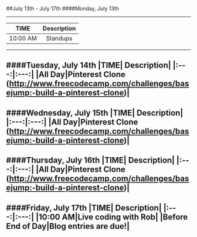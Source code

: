 ##July 13th - July 17th
####Monday, July 13th

---
|TIME| Description|
|:---:|:---:|
|10:00 AM|Standups|
---
####Tuesday, July 14th
|TIME| Description|
|:---:|:---:|
|All Day|Pinterest Clone (http://www.freecodecamp.com/challenges/basejump:-build-a-pinterest-clone)|
---
####Wednesday, July 15th
|TIME| Description|
|:---:|:---:|
|All Day|Pinterest Clone (http://www.freecodecamp.com/challenges/basejump:-build-a-pinterest-clone)|
---
####Thursday, July 16th
|TIME| Description|
|:---:|:---:|
|All Day|Pinterest Clone (http://www.freecodecamp.com/challenges/basejump:-build-a-pinterest-clone)|
---
####Friday, July 17th
|TIME| Description|
|:---:|:---:|
|10:00 AM|Live coding with Rob|
|Before End of Day|Blog entries are due!|
---
